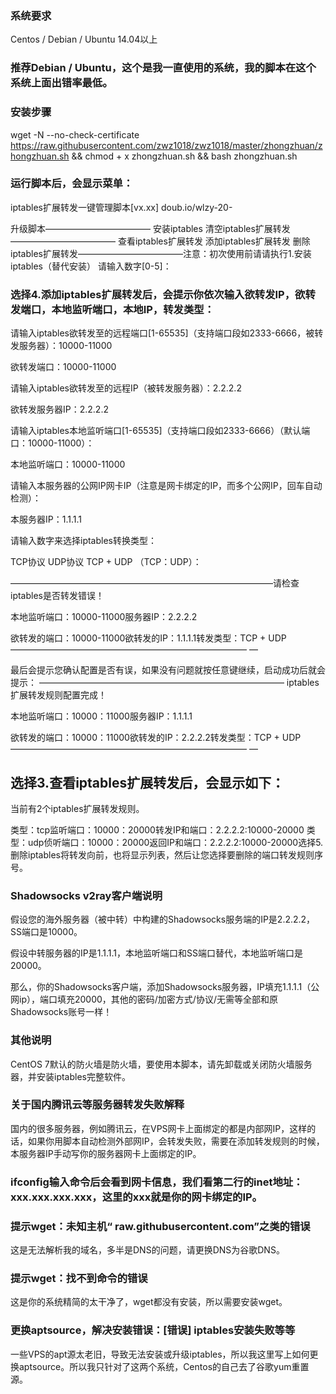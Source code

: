 ### 系统要求
Centos / Debian / Ubuntu 14.04以上
### 推荐Debian / Ubuntu，这个是我一直使用的系统，我的脚本在这个系统上面出错率最低。

### 安装步骤
wget -N --no-check-certificate https://raw.githubusercontent.com/zwz1018/zwz1018/master/zhongzhuan/zhongzhuan.sh && chmod + x zhongzhuan.sh && bash zhongzhuan.sh

### 运行脚本后，会显示菜单：
iptables扩展转发一键管理脚本[vx.xx] doub.io/wlzy-20-

升级脚本————————————
安装iptables
清空iptables扩展转发————————————
查看iptables扩展转发
添加iptables扩展转发
删除iptables扩展转发————————————注意：初次使用前请请执行1.安装iptables（替代安装）
请输入数字[0-5]：

### 选择4.添加iptables扩展转发后，会提示你依次输入欲转发IP，欲转发端口，本地监听端口，本地IP，转发类型：
请输入iptables欲转发至的远程端口[1-65535]（支持端口段如2333-6666，被转发服务器）：10000-11000

欲转发端口：10000-11000

请输入iptables欲转发至的远程IP（被转发服务器）：2.2.2.2

欲转发服务器IP：2.2.2.2

请输入iptables本地监听端口[1-65535]（支持端口段如2333-6666）（默认端口：10000-11000）：

本地监听端口：10000-11000

请输入本服务器的公网IP网卡IP（注意是网卡绑定的IP，而多个公网IP，回车自动检测）：

本服务器IP：1.1.1.1

请输入数字来选择iptables转换类型：

TCP协议
UDP协议
TCP + UDP
（TCP：UDP）：

——————————————————————————————请检查iptables是否转发错误！

本地监听端口：10000-11000服务器IP：2.2.2.2

欲转发的端口：10000-11000欲转发的IP：1.1.1.1转发类型：TCP + UDP ——————————————————————————— —

最后会提示您确认配置是否有误，如果没有问题就按任意键继续，启动成功后就会提示：
———————————————————————————— iptables扩展转发规则配置完成！

本地监听端口：10000：11000服务器IP：1.1.1.1

欲转发的端口：10000：11000欲转发的IP：2.2.2.2转发类型：TCP + UDP ——————————————————————————— —

## 选择3.查看iptables扩展转发后，会显示如下：
当前有2个iptables扩展转发规则。

类型：tcp监听端口：10000：20000转发IP和端口：2.2.2.2:10000-20000
类型：udp侦听端口：10000：20000返回IP和端口：2.2.2.2:10000-20000选择5.删除iptables将转发向前，也将显示列表，然后让您选择要删除的端口转发规则序号。

### Shadowsocks v2ray客户端说明
假设您的海外服务器（被中转）中构建的Shadowsocks服务端的IP是2.2.2.2，SS端口是10000。

假设中转服务器的IP是1.1.1.1，本地监听端口和SS端口替代，本地监听端口是20000。

那么，你的Shadowsocks客户端，添加Shadowsocks服务器，IP填充1.1.1.1（公网ip），端口填充20000，其他的密码/加密方式/协议/无需等全部和原Shadowsocks账号一样！

### 其他说明
CentOS 7默认的防火墙是防火墙，要使用本脚本，请先卸载或关闭防火墙服务器，并安装iptables完整软件。

### 关于国内腾讯云等服务器转发失败解释
国内的很多服务器，例如腾讯云，在VPS网卡上面绑定的都是内部网IP，这样的话，如果你用脚本自动检测外部网IP，会转发失败，需要在添加转发规则的时候，本服务器IP手动写你的服务器网卡上面绑定的IP。

### ifconfig输入命令后会看到网卡信息，我们看第二行的inet地址：xxx.xxx.xxx.xxx，这里的xxx就是你的网卡绑定的IP。

### 提示wget：未知主机“ raw.githubusercontent.com”之类的错误
这是无法解析我的域名，多半是DNS的问题，请更换DNS为谷歌DNS。

### 提示wget：找不到命令的错误
这是你的系统精简的太干净了，wget都没有安装，所以需要安装wget。

### 更换aptsource，解决安装错误：[错误] iptables安装失败等等
一些VPS的apt源太老旧，导致无法安装或升级iptables，所以我这里写上如何更换aptsource。所以我只针对了这两个系统，Centos的自己去了谷歌yum重置源。
